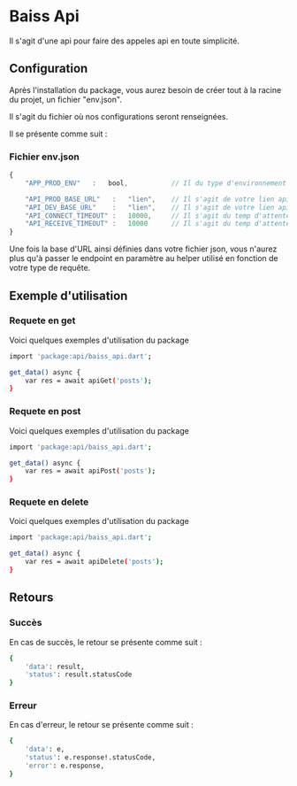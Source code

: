 
# Baiss Api

Il s'agit d'une api pour faire des appeles api en toute simplicité.



## Configuration

Après l'installation du package, vous aurez besoin de créer tout à la racine du projet, un fichier "env.json".

Il s'agit du fichier où nos configurations seront renseignées.

Il se présente comme suit :


### Fichier env.json

```javascript
{
    "APP_PROD_ENV"   :   bool,           // Il du type d'environnement de votre projet (production ou developpement)

    "API_PROD_BASE_URL"   :   "lien",    // Il s'agit de votre lien api de production
    "API_DEV_BASE_URL"    :   "lien",    // Il s'agit de votre lien api de developpement
    "API_CONNECT_TIMEOUT" :   10000,     // Il s'agit du temp d'attente  pour l'envoi de requete (10s par défaut)
    "API_RECEIVE_TIMEOUT" :   10000      // Il s'agit du temp d'attente  pour la réception du retour de la requete (10s par défaut)
}
```
Une fois la base d'URL ainsi définies dans votre fichier json, vous n'aurez plus qu'à passer le endpoint en paramètre au helper utilisé en fonction de votre type de requête.
## Exemple d'utilisation

### Requete en get

Voici quelques exemples d'utilisation du package

```bash
import 'package:api/baiss_api.dart';

get_data() async {
    var res = await apiGet('posts');
}
```

### Requete en post

Voici quelques exemples d'utilisation du package

```bash
import 'package:api/baiss_api.dart';

get_data() async {
    var res = await apiPost('posts');
}
```


### Requete en delete

Voici quelques exemples d'utilisation du package

```bash
import 'package:api/baiss_api.dart';

get_data() async {
    var res = await apiDelete('posts');
}
```

## Retours

### Succès
En cas de succès, le retour se présente comme suit :

```bash
{
    'data': result,
    'status': result.statusCode
}
```

### Erreur
En cas d'erreur, le retour se présente comme suit :


```bash
{
    'data': e,
    'status': e.response!.statusCode,
    'error': e.response,
}
```